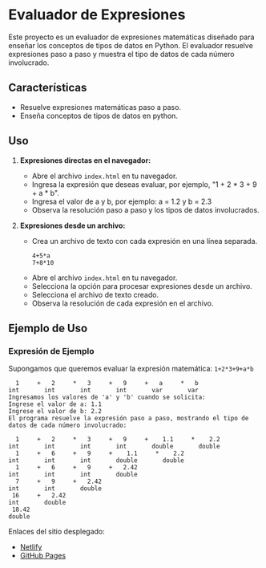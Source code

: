 # Evaluador de Expresiones

Este proyecto es un evaluador de expresiones matemáticas diseñado para enseñar los conceptos de tipos de datos en Python. El evaluador resuelve expresiones paso a paso y muestra el tipo de datos de cada número involucrado.

## Características

- Resuelve expresiones matemáticas paso a paso.
- Enseña conceptos de tipos de datos en python.

## Uso

1. **Expresiones directas en el navegador:**

   - Abre el archivo `index.html` en tu navegador.
   - Ingresa la expresión que deseas evaluar, por ejemplo, "1 + 2 * 3 + 9 + a * b".
   - Ingresa el valor de a y b, por ejemplo: a = 1.2 y b = 2.3
   - Observa la resolución paso a paso y los tipos de datos involucrados.

2. **Expresiones desde un archivo:**

   - Crea un archivo de texto con cada expresión en una línea separada.
     ```
     4+5*a
     7+8*10
     ```
   - Abre el archivo `index.html` en tu navegador.
   - Selecciona la opción para procesar expresiones desde un archivo.
   - Selecciona el archivo de texto creado.
   - Observa la resolución de cada expresión en el archivo.

## Ejemplo de Uso

### Expresión de Ejemplo

Supongamos que queremos evaluar la expresión matemática: `1+2*3+9+a*b`

```
  1     +   2     *   3     +   9     +   a     *   b
int       int       int       int       var       var
Ingresamos los valores de 'a' y 'b' cuando se solicita:
Ingrese el valor de a: 1.1
Ingrese el valor de b: 2.2
El programa resuelve la expresión paso a paso, mostrando el tipo de datos de cada número involucrado:

  1     +   2     *   3     +   9     +    1.1     *    2.2
int       int       int       int       double       double
  1     +   6     +   9     +    1.1     *    2.2
int       int       int       double       double
  1     +   6     +   9     +   2.42
int       int       int       double
  7     +   9     +   2.42
int       int       double
 16     +   2.42
int       double
 18.42
double
```
Enlaces del sitio desplegado:
- [Netlify](https://venerable-strudel-719646.netlify.app/)
- [GitHub Pages](https://darwing-21.github.io/Evaluador-Expresiones/)
